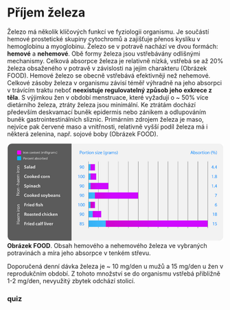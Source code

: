 # Příjem železa

Železo má několik klíčových funkcí ve fyziologii organismu. Je součástí hemové prostetické skupiny cytochromů a zajišťuje přenos kyslíku v hemoglobinu a myoglobinu. Železo se v potravě nachází ve dvou formách: __hemové__ a __nehemové__. Obě formy železa jsou vstřebávány odlišnými mechanismy. Celková absorpce železa je relativně nízká, vstřebá se až 20% železa obsaženého v potravě v závislosti na jejím charakteru (Obrázek FOOD). Hemové železo se obecně vstřebává efektivněji než nehemové. Celkové zásoby železa v organismu závisí téměř výhradně na jeho absorpci v trávícím traktu neboť __neexistuje regulovatelný způsob jeho exkrece z těla__. S výjimkou žen v období menstruace, které vyžadují o ~ 50% více dietárního železa, ztráty železa jsou minimální. Ke ztrátám dochází především deskvamací buněk epidermis nebo zánikem a odlupováním buněk gastrointestinálních sliznic. Primárním zdrojem železa je maso, nejvíce pak červené maso a vnitřnosti, relativně vyšší podíl železa má i některá zelenina, např. sojové boby (Obrázek FOOD). 

![ironFOOD](ironFOOD.png)
<br />__Obrázek FOOD__. Obsah hemového a nehemového železa ve vybraných potravinách a míra jeho absorpce v tenkém střevu.

Doporučená denní dávka železa je ~ 10 mg/den u mužů a 15 mg/den u žen v reprodukčním období. Z tohoto množství se do organismu vstřebá přibližně 1-2 mg/den, nevyužitý zbytek odchází stolicí. 

### quiz

<bdl-quiz 
question="Které z následujících porcí jídel je nejhodnotnější pro příjem železa." 
answers="Salát (90g)|Špenát (90g)|Pečené kuře (90g)"
correctoptions="false|false|true" 
explanations="4.4% z 80mg tj. asi 4 mg se vstřebá| 1.4% z 200mg tj. asi 3 mg se vstřebá. Před 150 lety chyba mylně přiřkla 10x větší množství železa ve špenátu než v něm ve skutečnosti je.|18% z 110 mg tj. asi 18 mg se vstřebá"></bdl-quiz>

